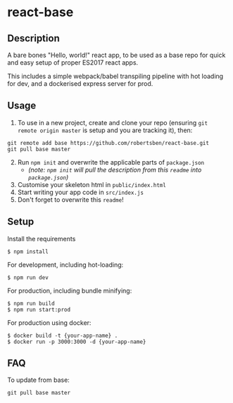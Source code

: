 # react-base
## Description
A bare bones "Hello, world!" react app, to be used as a base repo for quick and easy setup of proper ES2017 react apps.

This includes a simple webpack/babel transpiling pipeline with hot loading for dev, and a dockerised express server for prod.


## Usage
1. To use in a new project, create and clone your repo (ensuring `git remote origin master` is setup and you are tracking it), then:
```
git remote add base https://github.com/robertsben/react-base.git
git pull base master
```
2. Run `npm init` and overwrite the applicable parts of `package.json` 
    * _(note: `npm init` will pull the description from this `readme` into `package.json`)_
3. Customise your skeleton html in `public/index.html`
4. Start writing your app code in `src/index.js`
5. Don't forget to overwrite this `readme`!


## Setup
Install the requirements
```
$ npm install
```

For development, including hot-loading:
```
$ npm run dev
```

For production, including bundle minifying:
```
$ npm run build
$ npm run start:prod
```

For production using docker:
```
$ docker build -t {your-app-name} .
$ docker run -p 3000:3000 -d {your-app-name}
```

## FAQ
To update from base:
```
git pull base master
```
